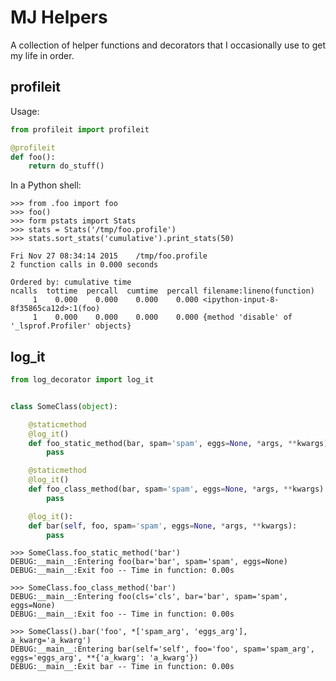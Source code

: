 # MJ Helpers

A collection of helper functions and decorators that I occasionally use to get
my life in order.

## profileit

Usage:

``` python
from profileit import profileit

@profileit
def foo():
    return do_stuff()
```

In a Python shell:

    >>> from .foo import foo
    >>> foo()
	>>> form pstats import Stats
	>>> stats = Stats('/tmp/foo.profile')
	>>> stats.sort_stats('cumulative').print_stats(50)

    Fri Nov 27 08:34:14 2015    /tmp/foo.profile
    2 function calls in 0.000 seconds

    Ordered by: cumulative time
    ncalls  tottime  percall  cumtime  percall filename:lineno(function)
         1    0.000    0.000    0.000    0.000 <ipython-input-8-8f35865ca12d>:1(foo)
         1    0.000    0.000    0.000    0.000 {method 'disable' of '_lsprof.Profiler' objects}

## log_it

``` python
from log_decorator import log_it


class SomeClass(object):

    @staticmethod
    @log_it()
    def foo_static_method(bar, spam='spam', eggs=None, *args, **kwargs):
        pass

    @staticmethod
    @log_it()
    def foo_class_method(bar, spam='spam', eggs=None, *args, **kwargs):
        pass

    @log_it():
    def bar(self, foo, spam='spam', eggs=None, *args, **kwargs):
        pass
```

    >>> SomeClass.foo_static_method('bar')
    DEBUG:__main__:Entering foo(bar='bar', spam='spam', eggs=None)
    DEBUG:__main__:Exit foo -- Time in function: 0.00s

    >>> SomeClass.foo_class_method('bar')
    DEBUG:__main__:Entering foo(cls='cls', bar='bar', spam='spam', eggs=None)
    DEBUG:__main__:Exit foo -- Time in function: 0.00s

    >>> SomeClass().bar('foo', *['spam_arg', 'eggs_arg'], a_kwarg='a_kwarg')
    DEBUG:__main__:Entering bar(self='self', foo='foo', spam='spam_arg', eggs='eggs_arg', **{'a_kwarg': 'a_kwarg'})
    DEBUG:__main__:Exit bar -- Time in function: 0.00s
